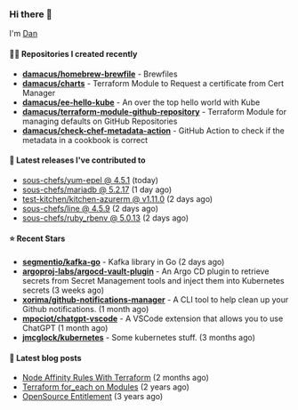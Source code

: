 

### Hi there 👋

I'm [Dan](https://medium.com/@dan.m.webb)

#### 👨‍💻 Repositories I created recently
- **[damacus/homebrew-brewfile](https://github.com/damacus/homebrew-brewfile)** - Brewfiles
- **[damacus/charts](https://github.com/damacus/charts)** - Terraform Module to Request a certificate from Cert Manager
- **[damacus/ee-hello-kube](https://github.com/damacus/ee-hello-kube)** - An over the top hello world with Kube
- **[damacus/terraform-module-github-repository](https://github.com/damacus/terraform-module-github-repository)** - Terraform Module for managing defaults on GitHub Repositories
- **[damacus/check-chef-metadata-action](https://github.com/damacus/check-chef-metadata-action)** - GitHub Action to check if the metadata in a cookbook is correct

#### 🚀 Latest releases I've contributed to


- [sous-chefs/yum-epel @ 4.5.1](https://github.com/sous-chefs/yum-epel/releases/tag/4.5.1) (today)
- [sous-chefs/mariadb @ 5.2.17](https://github.com/sous-chefs/mariadb/releases/tag/5.2.17) (1 day ago)
- [test-kitchen/kitchen-azurerm @ v1.11.0](https://github.com/test-kitchen/kitchen-azurerm/releases/tag/v1.11.0) (2 days ago)
- [sous-chefs/line @ 4.5.9](https://github.com/sous-chefs/line/releases/tag/4.5.9) (2 days ago)
- [sous-chefs/ruby_rbenv @ 5.0.13](https://github.com/sous-chefs/ruby_rbenv/releases/tag/5.0.13) (2 days ago)

#### ⭐ Recent Stars


- **[segmentio/kafka-go](https://github.com/segmentio/kafka-go)** - Kafka library in Go (2 days ago)
- **[argoproj-labs/argocd-vault-plugin](https://github.com/argoproj-labs/argocd-vault-plugin)** - An Argo CD plugin to retrieve secrets from Secret Management tools and inject them into Kubernetes secrets (3 weeks ago)
- **[xorima/github-notifications-manager](https://github.com/xorima/github-notifications-manager)** - A CLI tool to help clean up your Github notifications. (1 month ago)
- **[mpociot/chatgpt-vscode](https://github.com/mpociot/chatgpt-vscode)** - A VSCode extension that allows you to use ChatGPT (1 month ago)
- **[jmcglock/kubernetes](https://github.com/jmcglock/kubernetes)** - Some kubernetes stuff. (3 months ago)

#### 📄 Latest blog posts
- [Node Affinity Rules With Terraform](https://awstip.com/node-affinity-rules-with-terraform-a0766e0bb1da?source=rss-bbba9c670f6e------2) (2 months ago)
- [Terraform for_each on Modules](https://medium.com/@dan.m.webb/terraform-for-each-on-modules-bcf17c97e9ff?source=rss-bbba9c670f6e------2) (2 years ago)
- [OpenSource Entitlement](https://medium.com/@dan.m.webb/opensource-entitlement-f4584a035063?source=rss-bbba9c670f6e------2) (3 years ago)
